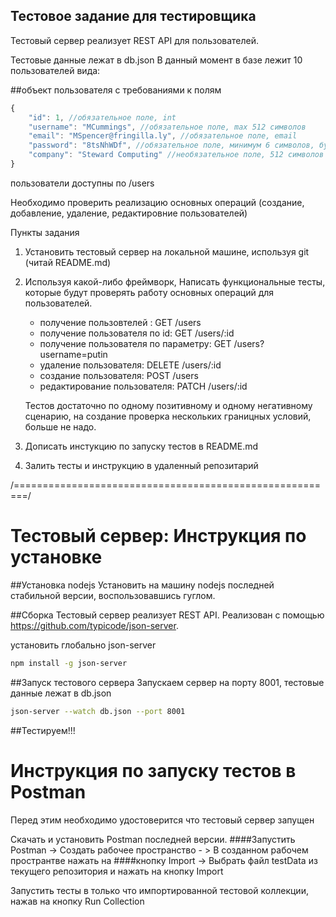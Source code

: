 ## **Тестовое задание для тестировщика**
Тестовый сервер реализует REST API для пользователей.

Тестовые данные лежат в db.json
В данный момент в базе лежит 10 пользователей вида:

##объект пользователя с требованиями к полям
```javascript
{
    "id": 1, //обязательное поле, int
    "username": "MCummings", //обязательное поле, max 512 символов
    "email": "MSpencer@fringilla.ly", //обязательное поле, email
    "password": "8tsNhWDf", //обязательное поле, минимум 6 символов, буква и цифра 
    "company": "Steward Computing" //необязательное поле, 512 символов max
}
```

пользователи доступны по /users

Необходимо проверить реализацию основных операций (создание, добавление, удаление, редактировние пользователей)

Пункты задания

1. Установить тестовый сервер на локальной машине, используя git (читай README.md)

2. Используя какой-либо фреймворк, Написать функциональные тесты, которые будут проверять работу основных операций для пользователей.

     + получение пользовтелей : GET /users
     + получение пользователя по id: GET /users/:id
     + получение пользователя по параметру: GET /users?username=putin
     + удаление пользователя: DELETE /users/:id
     + создание пользователя: POST /users
     + редактирование пользователя: PATCH /users/:id

    Тестов достаточно по одному позитивному и одному негативному сценарию, на создание проверка нескольких границных условий, больше не надо.

3. Дописать инстукцию по запуску тестов в README.md
4. Залить тесты и инструкцию в удаленный репозитарий

/========================================================/

# **Тестовый сервер:** Инструкция по установке

##Установка nodejs
Установить на машину nodejs последней стабильной версии, воспользовавшись гуглом.

##Сборка
Тестовый  сервер реализует REST API.
Реализован с помощью https://github.com/typicode/json-server.

установить глобально json-server
```bash
npm install -g json-server
```
##Запуск тестового сервера
Запускаем сервер на порту 8001, тестовые данные лежат в db.json
```bash
json-server --watch db.json --port 8001
```

##Тестируем!!!

# **Инструкция по запуску тестов в Postman** 
Перед этим необходимо удостоверится что тестовый сервер запущен

Скачать и установить Postman последней версии.
####Запустить Postman -> Создать рабочее пространство - > В созданном рабочем пространтве нажать на ####кнопку Import -> Выбрать файл testData из текущего репозитория и нажать на кнопку Import

Запустить тесты в только что импортированной тестовой коллекции, нажав на кнопку Run Collection